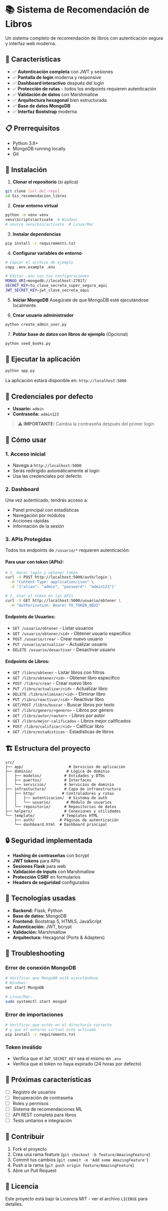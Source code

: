 # 📚 Sistema de Recomendación de Libros

Un sistema completo de recomendación de libros con autenticación segura y interfaz web moderna.

## 🚀 Características

- ✅ **Autenticación completa** con JWT y sesiones
- ✅ **Pantalla de login** moderna y responsive 
- ✅ **Dashboard interactivo** después del login
- ✅ **Protección de rutas** - todos los endpoints requieren autenticación
- ✅ **Validación de datos** con Marshmallow
- ✅ **Arquitectura hexagonal** bien estructurada
- ✅ **Base de datos MongoDB**
- ✅ **Interfaz Bootstrap** moderna

## 📋 Prerrequisitos

- Python 3.8+
- MongoDB running locally
- Git

## 🔧 Instalación

1. **Clonar el repositorio** (si aplica)
```bash
git clone [url-del-repo]
cd Sis_recomendacion_libros
```

2. **Crear entorno virtual**
```bash
python -m venv venv
venv\Scripts\activate  # Windows
# source venv/bin/activate  # Linux/Mac
```

3. **Instalar dependencias**
```bash
pip install -r requirements.txt
```

4. **Configurar variables de entorno**
```bash
# Copiar el archivo de ejemplo
copy .env.example .env

# Editar .env con tus configuraciones
MONGO_URI=mongodb://localhost:27017/
SECRET_KEY=tu_clave_secreta_super_segura_aqui
JWT_SECRET_KEY=jwt_clave_secreta_aqui
```

5. **Iniciar MongoDB**
Asegúrate de que MongoDB esté ejecutándose localmente.

6. **Crear usuario administrador**
```bash
python create_admin_user.py
```

7. **Poblar base de datos con libros de ejemplo** (Opcional)
```bash
python seed_books.py
```

## 🚀 Ejecutar la aplicación

```bash
python app.py
```

La aplicación estará disponible en: `http://localhost:5000`

## 🔐 Credenciales por defecto

- **Usuario:** `admin`
- **Contraseña:** `admin123`

> ⚠️ **IMPORTANTE:** Cambia la contraseña después del primer login

## 📱 Cómo usar

### 1. **Acceso inicial**
- Navega a `http://localhost:5000`
- Serás redirigido automáticamente al login
- Usa las credenciales por defecto

### 2. **Dashboard**
Una vez autenticado, tendrás acceso a:
- Panel principal con estadísticas
- Navegación por módulos
- Acciones rápidas
- Información de la sesión

### 3. **APIs Protegidas**
Todos los endpoints de `/usuario/*` requieren autenticación:

#### Para usar con token (APIs):
```bash
# 1. Hacer login y obtener token
curl -X POST http://localhost:5000/auth/login \
  -H "Content-Type: application/json" \
  -d '{"alias": "admin", "password": "admin123"}'

# 2. Usar el token en las APIs
curl -X GET http://localhost:5000/usuario/obtener \
  -H "Authorization: Bearer TU_TOKEN_AQUI"
```

#### Endpoints de Usuarios:
- `GET /usuario/obtener` - Listar usuarios
- `GET /usuario/obtener/<id>` - Obtener usuario específico  
- `POST /usuario/crear` - Crear nuevo usuario
- `PUT /usuario/actualizar` - Actualizar usuario
- `DELETE /usuario/desactivar` - Desactivar usuario

#### Endpoints de Libros:
- `GET /libro/obtener` - Listar libros con filtros
- `GET /libro/obtener/<id>` - Obtener libro específico
- `POST /libro/crear` - Crear nuevo libro
- `PUT /libro/actualizar/<id>` - Actualizar libro
- `DELETE /libro/eliminar/<id>` - Eliminar libro
- `PUT /libro/reactivar/<id>` - Reactivar libro
- `GET/POST /libro/buscar` - Buscar libros por texto
- `GET /libro/genero/<genero>` - Libros por género
- `GET /libro/autor/<autor>` - Libros por autor
- `GET /libro/mejor-calificados` - Libros mejor calificados
- `POST /libro/calificar/<id>` - Calificar libro
- `GET /libro/estadisticas` - Estadísticas de libros

## 🏗️ Estructura del proyecto

```
src/
├── app/                    # Servicios de aplicación
├── dominio/               # Lógica de dominio
│   ├── modelos/          # Entidades y DTOs
│   ├── puertos/          # Interfaces
│   └── servicios/        # Servicios de dominio
├── infrastuctura/        # Capa de infraestructura
│   ├── http/            # Controladores y rutas
│   │   ├── autenticacion/  # Sistema de auth
│   │   └── usuario/       # Módulo de usuarios
│   └── repositorio/      # Repositorios de datos
├── helpers/              # Conexiones y utilidades
└── template/            # Templates HTML
    ├── auth/           # Páginas de autenticación
    └── dashboard.html  # Dashboard principal
```

## 🔒 Seguridad implementada

- **Hashing de contraseñas** con bcrypt
- **JWT tokens** para APIs
- **Sesiones Flask** para web
- **Validación de inputs** con Marshmallow
- **Protección CSRF** en formularios
- **Headers de seguridad** configurados

## 🎨 Tecnologías usadas

- **Backend:** Flask, Python
- **Base de datos:** MongoDB
- **Frontend:** Bootstrap 5, HTML5, JavaScript
- **Autenticación:** JWT, bcrypt
- **Validación:** Marshmallow
- **Arquitectura:** Hexagonal (Ports & Adapters)

## 🐛 Troubleshooting

### Error de conexión MongoDB
```bash
# Verificar que MongoDB esté ejecutándose
# Windows:
net start MongoDB

# Linux/Mac:  
sudo systemctl start mongod
```

### Error de importaciones
```bash
# Verificar que estés en el directorio correcto
# y que el entorno virtual esté activado
pip install -r requirements.txt
```

### Token inválido
- Verifica que el `JWT_SECRET_KEY` sea el mismo en `.env`
- Verifica que el token no haya expirado (24 horas por defecto)

## 📝 Próximas características

- [ ] Registro de usuarios
- [ ] Recuperación de contraseña  
- [ ] Roles y permisos
- [ ] Sistema de recomendaciones ML
- [ ] API REST completa para libros
- [ ] Tests unitarios e integración

## 🤝 Contribuir

1. Fork el proyecto
2. Crea una rama feature (`git checkout -b feature/AmazingFeature`)
3. Commit tus cambios (`git commit -m 'Add some AmazingFeature'`)
4. Push a la rama (`git push origin feature/AmazingFeature`)
5. Abre un Pull Request

## 📄 Licencia

Este proyecto está bajo la Licencia MIT - ver el archivo `LICENSE` para detalles.